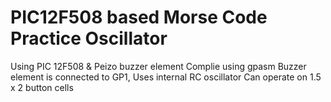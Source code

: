 # PIC12F508 based Morse Code Practice Oscillator
Using PIC 12F508 & Peizo buzzer element
Complie using gpasm 
Buzzer element is connected to GP1, Uses internal RC oscillator
Can operate on 1.5 x 2 button cells
